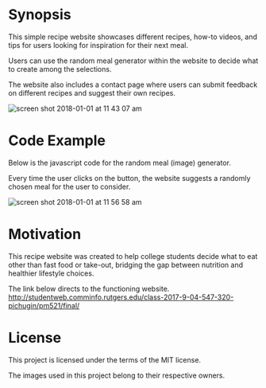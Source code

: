 # Synopsis
This simple recipe website showcases different recipes, how-to videos, and tips for users looking for inspiration for their next meal. 

Users can use the random meal generator within the website to decide what to create among the selections. 

The website also includes a contact page where users can submit feedback on different recipes and suggest their own recipes.

![screen shot 2018-01-01 at 11 43 07 am](https://user-images.githubusercontent.com/34849228/34469303-0cfa8db2-eeea-11e7-80d1-dd74e3c2fe37.png)


# Code Example
Below is the javascript code for the random meal (image) generator. 

Every time the user clicks on the button, the website suggests a randomly chosen meal for the user to consider.

![screen shot 2018-01-01 at 11 56 58 am](https://user-images.githubusercontent.com/34849228/34469360-0cca95de-eeeb-11e7-909e-7bb5c4ef942a.png)

# Motivation
This recipe website was created to help college students decide what to eat other than fast food or take-out, bridging the gap between nutrition and healthier lifestyle choices. 

The link below directs to the functioning website.
http://studentweb.comminfo.rutgers.edu/class-2017-9-04-547-320-pichugin/pm521/final/
 
# License
This project is licensed under the terms of the MIT license. 

The images used in this project belong to their respective owners. 

